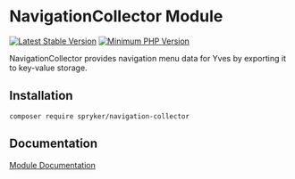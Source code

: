# NavigationCollector Module
[![Latest Stable Version](https://poser.pugx.org/spryker/navigation-collector/v/stable.svg)](https://packagist.org/packages/spryker/navigation-collector)
[![Minimum PHP Version](https://img.shields.io/badge/php-%3E%3D%207.4-8892BF.svg)](https://php.net/)

NavigationCollector provides navigation menu data for Yves by exporting it to key-value storage.

## Installation

```
composer require spryker/navigation-collector
```

## Documentation

[Module Documentation](https://docs.spryker.com)
